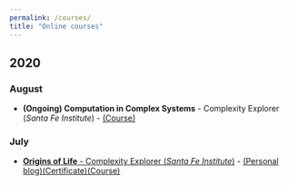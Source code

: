 ```yaml
---
permalink: /courses/
title: "Online courses"
---
```


## 2020
### August
- **(Ongoing) Computation in Complex Systems** - Complexity Explorer (*Santa Fe Institute*) - [(Course)][6]

### July
- [**Origins of Life** - Complexity Explorer (*Santa Fe Institute*)][4] - [(Personal blog)][1][(Certificate)][2][(Course)][3]

[1]: <https://medium.com/@rayyanzahid/origin-of-life-acbf574e8526> "Medium: Origins of Life - Leading Theories and Develpoments by Rayyan Zahid"
[2]: <https://raw.githubusercontent.com/RayyanZahid/RayyanZahid.github.io/master/assets/images/courses/High%20res.jpg> "Course certificate"
[3]: <https://www.complexityexplorer.org/courses/103-origins-of-life> "Origins of Life online course on Complexity Explorer"
[4]: <{% _posts/2020-8-15-Origins-Of-Life.md %}/> "More information"

[6]: <https://www.complexityexplorer.org/courses/99-computation-in-complex-systems> "Computation in Complex Systems on Complexity Explorer"
